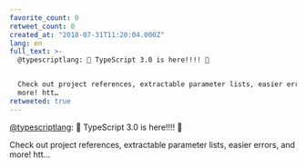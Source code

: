 ```yaml
---
favorite_count: 0
retweet_count: 0
created_at: "2018-07-31T11:20:04.000Z"
lang: en
full_text: >-
  @typescriptlang: 🎉 TypeScript 3.0 is here!!!! 🎉


  Check out project references, extractable parameter lists, easier errors, and
  more! htt…
retweeted: true
---
```


[@typescriptlang](https://twitter.com/typescriptlang): 🎉 TypeScript 3.0 is
here!!!! 🎉

Check out project references, extractable parameter lists, easier errors, and
more! htt…
